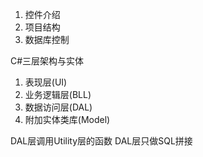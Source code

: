 1. 控件介绍
2. 项目结构
3. 数据库控制


C#三层架构与实体
1. 表现层(UI)
2. 业务逻辑层(BLL)
3. 数据访问层(DAL)
4. 附加实体类库(Model)

DAL层调用Utility层的函数
DAL层只做SQL拼接